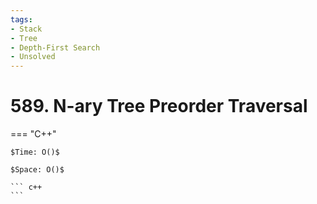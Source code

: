 ```yaml
---
tags:
- Stack
- Tree
- Depth-First Search
- Unsolved
---
```



# 589. N-ary Tree Preorder Traversal

=== "C++"

    $Time: O()$

    $Space: O()$

    ``` c++
    ```
